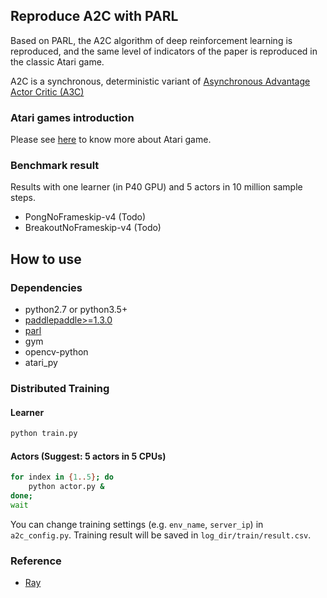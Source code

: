 ## Reproduce A2C with PARL
Based on PARL, the A2C algorithm of deep reinforcement learning is reproduced, and the same level of indicators of the paper is reproduced in the classic Atari game.

A2C is a synchronous, deterministic variant of [Asynchronous Advantage Actor Critic (A3C)](https://arxiv.org/abs/1602.01783)

### Atari games introduction
Please see [here](https://gym.openai.com/envs/#atari) to know more about Atari game.

### Benchmark result
Results with one learner (in P40 GPU) and 5 actors in 10 million sample steps.
+ PongNoFrameskip-v4 (Todo)
+ BreakoutNoFrameskip-v4 (Todo)

## How to use
### Dependencies
+ python2.7 or python3.5+
+ [paddlepaddle>=1.3.0](https://github.com/PaddlePaddle/Paddle)
+ [parl](https://github.com/PaddlePaddle/PARL)
+ gym
+ opencv-python
+ atari_py


### Distributed Training

#### Learner
```sh
python train.py 
```

#### Actors (Suggest: 5 actors in 5 CPUs)
```sh
for index in {1..5}; do
    python actor.py &
done;
wait
```

You can change training settings (e.g. `env_name`, `server_ip`) in `a2c_config.py`.
Training result will be saved in `log_dir/train/result.csv`.

### Reference
+ [Ray](https://github.com/ray-project/ray)
